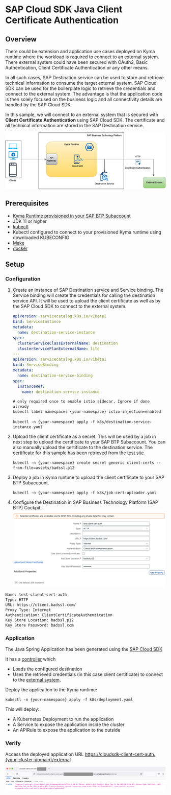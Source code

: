 # SAP Cloud SDK Java Client Certificate Authentication

## Overview

There could be extension and application use cases deployed on Kyma runtime where the workload is required to connect to an external system. There external system could have been secured with OAuth2, Basic Authentication, Client Certificate Authentication or any other means.

In all such cases, SAP Destination service can be used to store and retrieve technical information to consume the target external system. SAP Cloud SDK can be used for the boilerplate logic to retrieve the credentials and connect to the external system. The advantage is that the application code is then solely focused on the business logic and all connectivity details are handled by the SAP Cloud SDK.

In this sample, we will connect to an external system that is secured with **Client Certificate Authentication** using SAP Cloud SDK. The certificate and all technical information are stored in the SAP Destination service.

![flow](./assets/flow.png)

## Prerequisites

* [Kyma Runtime provisioned in your SAP BTP Subaccount](https://blogs.sap.com/2020/05/13/sap-cloud-platform-extension-factory-kyma-runtime-how-to-get-started/)
* JDK 11 or higher
* [kubectl](https://kubernetes.io/docs/tasks/tools/#kubectl)
* Kubectl configured to connect to your provisioned Kyma runtime using downloaded KUBECONFIG
* [Make](https://www.gnu.org/software/make/)
* [docker](https://www.docker.com/products/docker-desktop)

## Setup

### Configuration

1. Create an instance of SAP Destination service and Service binding. The Service binding will create the credentials for calling the destination service API. It will be used to upload the client certificate as well as by the SAP Cloud SDK to connect to the external system.

    ```yaml
    apiVersion: servicecatalog.k8s.io/v1beta1
    kind: ServiceInstance
    metadata:
      name: destination-service-instance
    spec:
      clusterServiceClassExternalName: destination
      clusterServicePlanExternalName: lite
    ---
    apiVersion: servicecatalog.k8s.io/v1beta1
    kind: ServiceBinding
    metadata:
      name: destination-service-binding
    spec:
      instanceRef:
        name: destination-service-instance
    ```

    ```shell
    # only required once to enable istio sidecar. Ignore if done already
    kubectl label namespaces {your-namespace} istio-injection=enabled
    
    kubectl -n {your-namespace} apply -f k8s/destination-service-instance.yaml
    ```

2. Upload the client certificate as a secret. This will be used by a job in next step to upload the certificate to your SAP BTP Subaccount. You can also manually upload the certificate to the destination service.
The certificate for this sample has been retrieved from the [test site](https://badssl.com/download/) <!-- markdown-link-check-disable-line -->

    ```shell
    kubectl -n {your-namespace} create secret generic client-certs --from-file=assets/badssl.p12
    ```

3. Deploy a job in Kyma runtime to upload the client certificate to your SAP BTP Subaccount.

    ```shell
    kubectl -n {your-namespace} apply -f k8s/job-cert-uploader.yaml
    ```

4. Configure the Destination in SAP Business Technology Platform (SAP BTP) Cockpit.
![dest-config](./assets/dest-client-cert-auth.png)

<!-- markdown-link-check-disable -->
   ```shell
   Name: test-client-cert-auth
   Type: HTTP
   URL: https://client.badssl.com/ 
   Proxy Type: Internet
   Authentication: ClientCertificateAuthentication
   Key Store Location: badssl.p12
   Key Store Password: badssl.com
   ```
<!-- markdown-link-check-enable -->

### Application

The Java Spring Application has been generated using the [SAP Cloud SDK](https://sap.github.io/cloud-sdk/docs/java/getting-started)

It has a [controller](./application/src/main/java/sample/kyma/client/cert/auth/controllers/ExternalServiceController.java) which

* Loads the configured destination
* Uses the retrieved credentials (in this case client certificate) to connect to the [external system](https://client.badssl.com/).<!-- markdown-link-check-disable-line -->

Deploy the application to the Kyma runtime:

```shell
kubectl -n {your-namespace} apply -f k8s/deployment.yaml
```

This will deploy:

* A Kubernetes Deployment to run the application
* A Service to expose the application inside the cluster
* An APIRule to expose the application to the outside

### Verify

Access the deployed application URL <https://cloudsdk-client-cert-auth.{your-cluster-domain}/external>

![sample-response](./assets/sample-response.png)